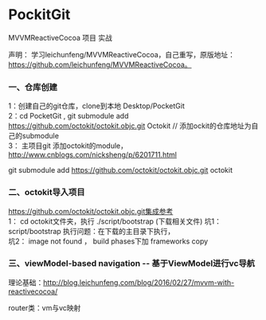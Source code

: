# PockitGit
MVVMReactiveCocoa 项目 实战

声明：
学习leichunfeng/MVVMReactiveCocoa，自己重写，原版地址：https://github.com/leichunfeng/MVVMReactiveCocoa。


### 一、仓库创建
1：创建自己的git仓库，clone到本地  Desktop/PocketGit  
2：cd  PocketGit ,  git submodule add https://github.com/octokit/octokit.objc.git Octokit // 添加ockit的仓库地址为自己的submodule  
3： 主项目git 添加octokit的module，  http://www.cnblogs.com/nicksheng/p/6201711.html

git submodule add <https://github.com/octokit/octokit.objc.git> octokit

### 二、octokit导入项目
https://github.com/octokit/octokit.objc.git集成参考  
1： cd octokit文件夹，执行 ./script/bootstrap (下载相关文件)
坑1： script/bootstrap 执行问题：在下载的主目录下执行，  
坑2： image not found ， build phases下加 frameworks copy  

### 三、viewModel-based navigation -- 基于ViewModel进行vc导航

理论基础：http://blog.leichunfeng.com/blog/2016/02/27/mvvm-with-reactivecocoa/  

router类：vm与vc映射

